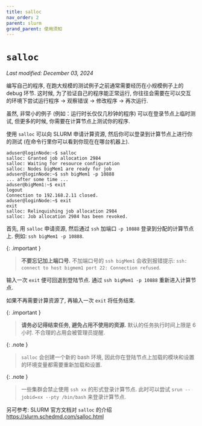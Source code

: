 ```yaml
---
title: salloc
nav_order: 2
parent: slurm
grand_parent: 使用须知
---
```

# `salloc`
*Last modified: December 03, 2024*

编写自己的程序, 在跑大规模的测试例子之前通常需要经历在小规模例子上的 debug 环节. 这时候, 为了验证自己的程序能正常运行, 你往往会需要在可以交互的环境下尝试运行程序 -> 观察错误 -> 修改程序 -> 再次运行.

虽然, 非常小的例子 (例如：运行时长仅仅几秒钟的程序) 可以在登录节点上临时测试, 但更多的时候, 你需要在计算节点上测试你的程序.

使用 `salloc` 可以向 SLURM 申请计算资源, 然后你可以登录到计算节点上进行你的测试 (在命令行里你可以看到你现在在哪台机器上).

~~~
aduser@loginNode:~$ salloc
salloc: Granted job allocation 2984
salloc: Waiting for resource configuration
salloc: Nodes bigMem1 are ready for job
aduser@loginNode:~$ ssh bigMem1 -p 10888
... after some time ...
aduser@bigMem1:~$ exit
logout
Connection to 192.168.2.11 closed.
aduser@loginNode:~$ exit
exit
salloc: Relinquishing job allocation 2984
salloc: Job allocation 2984 has been revoked.
~~~

首先, 用 `salloc` 申请资源, 然后通过 `ssh` 加端口 `-p 10888` 登录到分配的计算节点上. 例如: `ssh bigMem1 -p 10888`.

{: .important }
> **不要忘记加上端口号.** 不加端口号的 `ssh bigMem1` 会收到报错提示: `ssh: connect to host bigmem1 port 22: Connection refused`.

输入一次 `exit` 便可回退到登陆节点. 通过 `ssh bigMem1 -p 10888` 重新进入计算节点.

如果不再需要计算资源了, 再输入一次 `exit` 将任务结束.


{: .important }
> **请务必记得结束任务, 避免占用不使用的资源.** 默认的任务执行时间上限是 6 小时. 不合理的占用会被管理员提醒.


{: .note }
> `salloc` 会创建一个新的 bash 环境, 因此你在登陆节点上加载的模块和设置的环境变量都需要重新加载和设置.
>

{: .note }
> 一些集群会禁止使用 `ssh xx` 的形式登录计算节点. 此时可以尝试 `srun --jobid=xx --pty /bin/bash` 来登录计算节点.

另可参考: SLURM 官方文档对 `salloc` 的介绍 <https://slurm.schedmd.com/salloc.html>